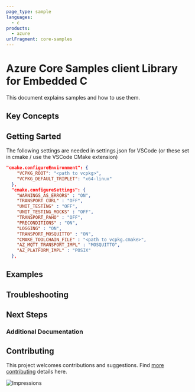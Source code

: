 ```yaml
---
page_type: sample
languages:
  - c
products:
  - azure
urlFragment: core-samples
---
```


# Azure Core Samples client Library for Embedded C

This document explains samples and how to use them.

## Key Concepts

## Getting Sarted
The following settings are needed in settings.json for VSCode (or these set in cmake / use the VSCode CMake extension)

```json
"cmake.configureEnvironment": {
    "VCPKG_ROOT": "<path to vcpkg>",
    "VCPKG_DEFAULT_TRIPLET": "x64-linux"
  },
  "cmake.configureSettings": {
    "WARNINGS_AS_ERRORS" : "ON",
    "TRANSPORT_CURL" : "OFF",
    "UNIT_TESTING" : "OFF",
    "UNIT_TESTING_MOCKS" : "OFF",
    "TRANSPORT_PAHO" : "OFF",
    "PRECONDITIONS" : "ON",
    "LOGGING" : "ON",
    "TRANSPORT_MOSQUITTO" : "ON",
    "CMAKE_TOOLCHAIN_FILE" : "<path to vcpkg.cmake>",
    "AZ_MQTT_TRANSPORT_IMPL" : "MOSQUITTO",
    "AZ_PLATFORM_IMPL" : "POSIX"
  },
```

## Examples

## Troubleshooting

## Next Steps

### Additional Documentation

## Contributing

This project welcomes contributions and suggestions. Find [more contributing][SDK_README_CONTRIBUTING] details here.

<!-- LINKS -->
[SDK_README_CONTRIBUTING]: https://github.com/Azure/azure-sdk-for-c/blob/main/CONTRIBUTING.md

![Impressions](https://azure-sdk-impressions.azurewebsites.net/api/impressions/azure-sdk-for-c%2Fsdk%2Fcore%2Fcore%2Fsamples%2FREADME.png)
